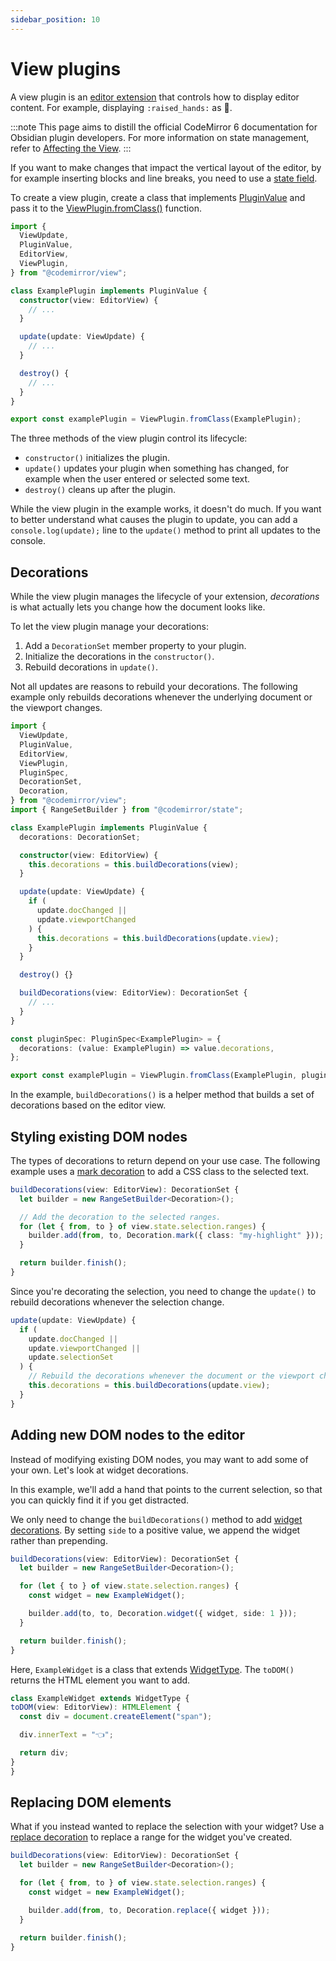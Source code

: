 ```yaml
---
sidebar_position: 10
---
```


# View plugins

A view plugin is an [editor extension](index.md) that controls how to display editor content. For example, displaying `:raised_hands:` as 🙌.

:::note
This page aims to distill the official CodeMirror 6 documentation for Obsidian plugin developers. For more information on state management, refer to [Affecting the View](https://codemirror.net/docs/guide/#affecting-the-view).
:::

If you want to make changes that impact the vertical layout of the editor, by for example inserting blocks and line breaks, you need to use a [state field](state-fields.md).

To create a view plugin, create a class that implements [PluginValue](https://codemirror.net/docs/ref/#view.PluginValue) and pass it to the [ViewPlugin.fromClass()](https://codemirror.net/docs/ref/#view.ViewPlugin^fromClass) function.

```ts title="plugin.ts"
import {
  ViewUpdate,
  PluginValue,
  EditorView,
  ViewPlugin,
} from "@codemirror/view";

class ExamplePlugin implements PluginValue {
  constructor(view: EditorView) {
    // ...
  }

  update(update: ViewUpdate) {
    // ...
  }

  destroy() {
    // ...
  }
}

export const examplePlugin = ViewPlugin.fromClass(ExamplePlugin);
```

The three methods of the view plugin control its lifecycle:

- `constructor()` initializes the plugin.
- `update()` updates your plugin when something has changed, for example when the user entered or selected some text.
- `destroy()` cleans up after the plugin.

While the view plugin in the example works, it doesn't do much. If you want to better understand what causes the plugin to update, you can add a `console.log(update);` line to the `update()` method to print all updates to the console.

## Decorations

While the view plugin manages the lifecycle of your extension, _decorations_ is what actually lets you change how the document looks like.

To let the view plugin manage your decorations:

1. Add a `DecorationSet` member property to your plugin.
1. Initialize the decorations in the `constructor()`.
1. Rebuild decorations in `update()`.

Not all updates are reasons to rebuild your decorations. The following example only rebuilds decorations whenever the underlying document or the viewport changes.

```ts title="plugin.ts"
import {
  ViewUpdate,
  PluginValue,
  EditorView,
  ViewPlugin,
  PluginSpec,
  DecorationSet,
  Decoration,
} from "@codemirror/view";
import { RangeSetBuilder } from "@codemirror/state";

class ExamplePlugin implements PluginValue {
  decorations: DecorationSet;

  constructor(view: EditorView) {
    this.decorations = this.buildDecorations(view);
  }

  update(update: ViewUpdate) {
    if (
      update.docChanged ||
      update.viewportChanged
    ) {
      this.decorations = this.buildDecorations(update.view);
    }
  }

  destroy() {}

  buildDecorations(view: EditorView): DecorationSet {
    // ...
  }
}

const pluginSpec: PluginSpec<ExamplePlugin> = {
  decorations: (value: ExamplePlugin) => value.decorations,
};

export const examplePlugin = ViewPlugin.fromClass(ExamplePlugin, pluginSpec);
```

In the example, `buildDecorations()` is a helper method that builds a set of decorations based on the editor view.

## Styling existing DOM nodes

The types of decorations to return depend on your use case. The following example uses a [mark decoration](https://codemirror.net/docs/ref/#view.Decoration%5Emark) to add a CSS class to the selected text.

```ts title="plugin.ts"
buildDecorations(view: EditorView): DecorationSet {
  let builder = new RangeSetBuilder<Decoration>();

  // Add the decoration to the selected ranges.
  for (let { from, to } of view.state.selection.ranges) {
    builder.add(from, to, Decoration.mark({ class: "my-highlight" }));
  }

  return builder.finish();
}
```

Since you're decorating the selection, you need to change the `update()` to rebuild decorations whenever the selection change.

```ts title="plugin.ts" {5}
update(update: ViewUpdate) {
  if (
    update.docChanged ||
    update.viewportChanged ||
    update.selectionSet
  ) {
    // Rebuild the decorations whenever the document or the viewport changes.
    this.decorations = this.buildDecorations(update.view);
  }
}
```

## Adding new DOM nodes to the editor

Instead of modifying existing DOM nodes, you may want to add some of your own. Let's look at widget decorations.

In this example, we'll add a hand that points to the current selection, so that you can quickly find it if you get distracted.

We only need to change the `buildDecorations()` method to add [widget decorations](https://codemirror.net/docs/ref/#view.Decoration^widget). By setting `side` to a positive value, we append the widget rather than prepending.

```ts title="plugin.ts"
buildDecorations(view: EditorView): DecorationSet {
  let builder = new RangeSetBuilder<Decoration>();

  for (let { to } of view.state.selection.ranges) {
    const widget = new ExampleWidget();

    builder.add(to, to, Decoration.widget({ widget, side: 1 }));
  }

  return builder.finish();
}
```

Here, `ExampleWidget` is a class that extends [WidgetType](https://codemirror.net/docs/ref/#view.WidgetType). The `toDOM()` returns the HTML element you want to add.

```ts title="widget.ts"
class ExampleWidget extends WidgetType {
toDOM(view: EditorView): HTMLElement {
  const div = document.createElement("span");

  div.innerText = "👈";

  return div;
}
}
```

## Replacing DOM elements

What if you instead wanted to replace the selection with your widget? Use a [replace decoration](https://codemirror.net/docs/ref/#view.Decoration^replace) to replace a range for the widget you've created.

```ts
buildDecorations(view: EditorView): DecorationSet {
  let builder = new RangeSetBuilder<Decoration>();

  for (let { from, to } of view.state.selection.ranges) {
    const widget = new ExampleWidget();

    builder.add(from, to, Decoration.replace({ widget }));
  }

  return builder.finish();
}
```
